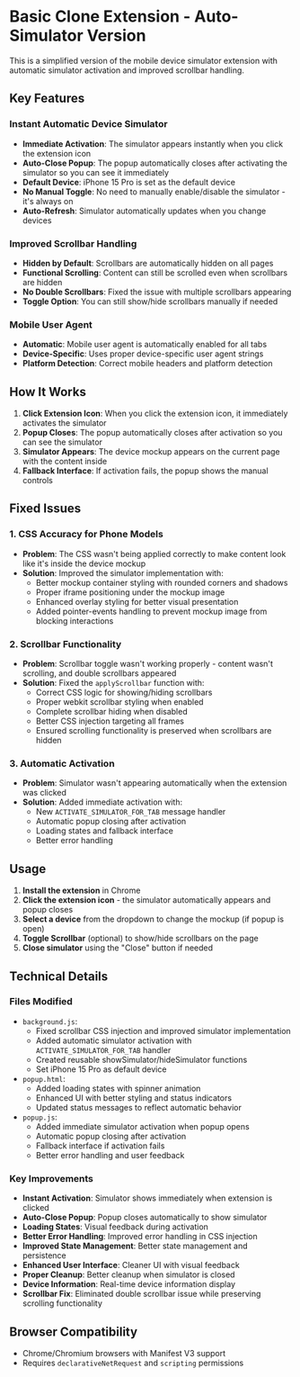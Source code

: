 # Basic Clone Extension - Auto-Simulator Version

This is a simplified version of the mobile device simulator extension with automatic simulator activation and improved scrollbar handling.

## Key Features

### Instant Automatic Device Simulator
- **Immediate Activation**: The simulator appears instantly when you click the extension icon
- **Auto-Close Popup**: The popup automatically closes after activating the simulator so you can see it immediately
- **Default Device**: iPhone 15 Pro is set as the default device
- **No Manual Toggle**: No need to manually enable/disable the simulator - it's always on
- **Auto-Refresh**: Simulator automatically updates when you change devices

### Improved Scrollbar Handling
- **Hidden by Default**: Scrollbars are automatically hidden on all pages
- **Functional Scrolling**: Content can still be scrolled even when scrollbars are hidden
- **No Double Scrollbars**: Fixed the issue with multiple scrollbars appearing
- **Toggle Option**: You can still show/hide scrollbars manually if needed

### Mobile User Agent
- **Automatic**: Mobile user agent is automatically enabled for all tabs
- **Device-Specific**: Uses proper device-specific user agent strings
- **Platform Detection**: Correct mobile headers and platform detection

## How It Works

1. **Click Extension Icon**: When you click the extension icon, it immediately activates the simulator
2. **Popup Closes**: The popup automatically closes after activation so you can see the simulator
3. **Simulator Appears**: The device mockup appears on the current page with the content inside
4. **Fallback Interface**: If activation fails, the popup shows the manual controls

## Fixed Issues

### 1. CSS Accuracy for Phone Models
- **Problem**: The CSS wasn't being applied correctly to make content look like it's inside the device mockup
- **Solution**: Improved the simulator implementation with:
  - Better mockup container styling with rounded corners and shadows
  - Proper iframe positioning under the mockup image
  - Enhanced overlay styling for better visual presentation
  - Added pointer-events handling to prevent mockup image from blocking interactions

### 2. Scrollbar Functionality
- **Problem**: Scrollbar toggle wasn't working properly - content wasn't scrolling, and double scrollbars appeared
- **Solution**: Fixed the `applyScrollbar` function with:
  - Correct CSS logic for showing/hiding scrollbars
  - Proper webkit scrollbar styling when enabled
  - Complete scrollbar hiding when disabled
  - Better CSS injection targeting all frames
  - Ensured scrolling functionality is preserved when scrollbars are hidden

### 3. Automatic Activation
- **Problem**: Simulator wasn't appearing automatically when the extension was clicked
- **Solution**: Added immediate activation with:
  - New `ACTIVATE_SIMULATOR_FOR_TAB` message handler
  - Automatic popup closing after activation
  - Loading states and fallback interface
  - Better error handling

## Usage

1. **Install the extension** in Chrome
2. **Click the extension icon** - the simulator automatically appears and popup closes
3. **Select a device** from the dropdown to change the mockup (if popup is open)
4. **Toggle Scrollbar** (optional) to show/hide scrollbars on the page
5. **Close simulator** using the "Close" button if needed

## Technical Details

### Files Modified
- `background.js`: 
  - Fixed scrollbar CSS injection and improved simulator implementation
  - Added automatic simulator activation with `ACTIVATE_SIMULATOR_FOR_TAB` handler
  - Created reusable showSimulator/hideSimulator functions
  - Set iPhone 15 Pro as default device
- `popup.html`: 
  - Added loading states with spinner animation
  - Enhanced UI with better styling and status indicators
  - Updated status messages to reflect automatic behavior
- `popup.js`: 
  - Added immediate simulator activation when popup opens
  - Automatic popup closing after activation
  - Fallback interface if activation fails
  - Better error handling and user feedback

### Key Improvements
- **Instant Activation**: Simulator shows immediately when extension is clicked
- **Auto-Close Popup**: Popup closes automatically to show simulator
- **Loading States**: Visual feedback during activation
- **Better Error Handling**: Improved error handling in CSS injection
- **Improved State Management**: Better state management and persistence
- **Enhanced User Interface**: Cleaner UI with visual feedback
- **Proper Cleanup**: Better cleanup when simulator is closed
- **Device Information**: Real-time device information display
- **Scrollbar Fix**: Eliminated double scrollbar issue while preserving scrolling functionality

## Browser Compatibility
- Chrome/Chromium browsers with Manifest V3 support
- Requires `declarativeNetRequest` and `scripting` permissions
